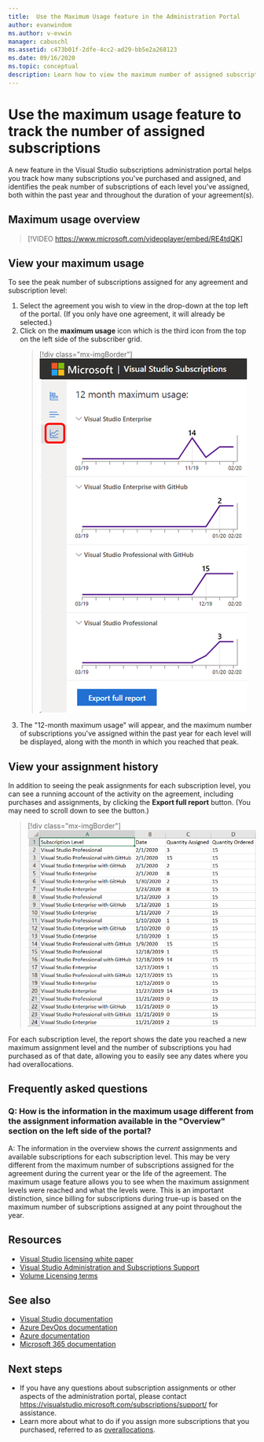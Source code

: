 ```yaml
---
title:  Use the Maximum Usage feature in the Administration Portal
author: evanwindom
ms.author: v-evwin
manager: cabuschl
ms.assetid: c473b01f-2dfe-4cc2-ad29-bb5e2a268123
ms.date: 09/16/2020
ms.topic: conceptual
description: Learn how to view the maximum number of assigned subscriptions in the admin portal
---
```

# Use the maximum usage feature to track the number of assigned subscriptions
A new feature in the Visual Studio subscriptions administration portal helps you track how many subscriptions you've purchased and assigned, and identifies the peak number of subscriptions of each level you've assigned, both within the past year and throughout the duration of your agreement(s). 

## Maximum usage overview
> [!VIDEO https://www.microsoft.com/videoplayer/embed/RE4tdQK] 

## View your maximum usage
To see the peak number of subscriptions assigned for any agreement and subscription level:
1. Select the agreement you wish to view in the drop-down at the top left of the portal. (If you only have one agreement, it will already be selected.)
2. Click on the **maximum usage** icon which is the third icon from the top on the left side of the subscriber grid.  
    > [!div class="mx-imgBorder"]
    > ![Maximum Usage Menu](_img/maximum-usage/maximum-usage-menu.png "Click the Maximum usage button to open the fly-out.")
3. The "12-month maximum usage" will appear, and the maximum number of subscriptions you've assigned within the past year for each level will be displayed, along with the month in which you reached that peak.    

## View your assignment history
In addition to seeing the peak assignments for each subscription level, you can see a running account of the activity on the agreement, including purchases and assignments, by clicking the **Export full report** button.  (You may need to scroll down to see the button.)  

> [!div class="mx-imgBorder"]
> ![Maximum Usage Full Report](_img/maximum-usage/maximum-usage-full-report.png "Scroll down and click Export full report.")

For each subscription level, the report shows the date you reached a new maximum assignment level and the number of subscriptions you had purchased as of that date, allowing you to easily see any dates where you had overallocations.  

## Frequently asked questions
### Q: How is the information in the maximum usage different from the assignment information available in the "Overview" section on the left side of the portal?
A:  The information in the overview shows the *current* assignments and available subscriptions for each subscription level.  This may be very different from the maximum number of subscriptions assigned for the agreement during the current year or the life of the agreement.  The maximum usage feature allows you to see when the maximum assignment levels were reached and what the levels were.  This is an important distinction, since billing for subscriptions during true-up is based on the maximum number of subscriptions assigned at any point throughout the year. 

## Resources
- [Visual Studio licensing white paper](https://visualstudio.microsoft.com/wp-content/uploads/2019/06/Visual-Studio-Licensing-Whitepaper-May-2019.pdf)
- [Visual Studio Administration and Subscriptions Support](https://visualstudio.microsoft.com/support/support-overview-vs)
- [Volume Licensing terms](https://www.microsoft.com/licensing/product-licensing/products.aspx)

## See also
- [Visual Studio documentation](https://docs.microsoft.com/visualstudio/)
- [Azure DevOps documentation](https://docs.microsoft.com/azure/devops/)
- [Azure documentation](https://docs.microsoft.com/azure/)
- [Microsoft 365 documentation](https://docs.microsoft.com/microsoft-365/)

## Next steps
- If you have any questions about subscription assignments or other aspects of the administration portal, please contact https://visualstudio.microsoft.com/subscriptions/support/ for assistance. 
- Learn more about what to do if you assign more subscriptions that you purchased, referred to as [overallocations](handle-overclaimed-license.md).

